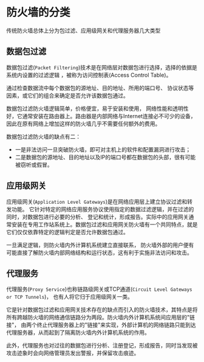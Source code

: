 # 防火墙的分类

传统防火墙总体上分为包过滤、应用级网关和代理服务器几大类型

## 数据包过滤

数据包过滤(`Packet Filtering`)技术是在网络层对数据包进行选择，选择的依据是系统内设置的过滤逻辑 ，被称为访问控制表(Access Control Table)。

通过检查数据流中每个数据包的源地址、目的地址、所用的端口号、 协议状态等因素，或它们的组合来确定是否允许该数据包通过。

数据包过滤防火墙逻辑简单，价格便宜，易于安装和使用， 网络性能和透明性好，它通常安装在路由器上。路由器是内部网络与Internet连接必不可少的设备， 因此在原有网络上增加这样的防火墙几乎不需要任何额外的费用。


数据包过滤防火墙的缺点有二：

- 一是非法访问一旦突破防火墙，即可对主机上的软件和配置漏洞进行攻击；
- 二是数据包的源地址、目的地址以及IP的端口号都在数据包的头部，很有可能被窃听或假冒。

## 应用级网关

应用级网关(`Application Level Gateways`)是在网络应用层上建立协议过滤和转发功能。 它针对特定的网络应用服务协议使用指定的数据过滤逻辑，并在过滤的同时，对数据包进行必要的分析、 登记和统计，形成报告。实际中的应用网关通常安装在专用工作站系统上。数据包过滤和应用网关防火墙有一个共同特点，就是它们仅仅依靠特定的逻辑判定是否允许数据包通过。

一旦满足逻辑，则防火墙内外计算机系统建立直接联系， 防火墙外部的用户便有可能直接了解防火墙内部网络结构和运行状态，这有利于实施非法访问和攻击。

## 代理服务

代理服务(`Proxy Service`)也称链路级网关或TCP通道(`Circuit Level Gateways or TCP Tunnels`)， 也有人将它归于应用级网关一类。

它是针对数据包过滤和应用网关技术存在的缺点而引入的防火墙技术，其特点是将所有跨越防火墙的网络通信链路分为两段。防火墙内外计算机系统间应用层的"链接"， 由两个终止代理服务器上的"链接"来实现，外部计算机的网络链路只能到达代理服务器，从而起到了隔离防火墙内外计算机系统的作用。

此外，代理服务也对过往的数据包进行分析、注册登记，形成报告，同时当发现被攻击迹象时会向网络管理员发出警报，并保留攻击痕迹。
